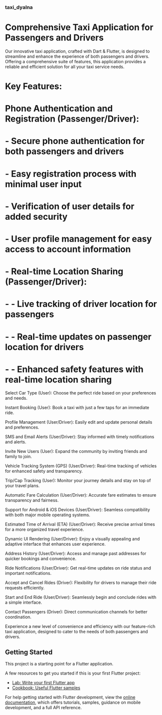 ### taxi_dyalna

Comprehensive Taxi Application for Passengers and Drivers
==============================================

Our innovative taxi application, crafted with Dart & Flutter, is designed to streamline and enhance the experience of both passengers and drivers. Offering a comprehensive suite of features, this application provides a reliable and efficient solution for all your taxi service needs.

# Key Features:
# Phone Authentication and Registration (Passenger/Driver): 
#   - Secure phone authentication for both passengers and drivers
#   - Easy registration process with minimal user input
#   - Verification of user details for added security
#   - User profile management for easy access to account information
#   - Real-time Location Sharing (Passenger/Driver):
#   -   - Live tracking of driver location for passengers
#   -   - Real-time updates on passenger location for drivers
#   -   - Enhanced safety features with real-time location sharing



Select Car Type (User):  Choose the perfect ride based on your preferences and needs.

Instant Booking (User):  Book a taxi with just a few taps for an immediate ride.

Profile Management (User/Driver):  Easily edit and update personal details and preferences.

SMS and Email Alerts (User/Driver):  Stay informed with timely notifications and alerts.

Invite New Users (User):  Expand the community by inviting friends and family to join.

Vehicle Tracking System (GPS) (User/Driver):  Real-time tracking of vehicles for enhanced safety and transparency.

Trip/Cap Tracking (User):  Monitor your journey details and stay on top of your travel plans.

Automatic Fare Calculation (User/Driver):  Accurate fare estimates to ensure transparency and fairness.

Support for Android & iOS Devices (User/Driver):  Seamless compatibility with both major mobile operating systems.

Estimated Time of Arrival (ETA) (User/Driver):  Receive precise arrival times for a more organized travel experience.

Dynamic UI Rendering (User/Driver):  Enjoy a visually appealing and adaptive interface that enhances user experience.

Address History (User/Driver):  Access and manage past addresses for quicker bookings and convenience.

Ride Notifications (User/Driver):  Get real-time updates on ride status and important notifications.

Accept and Cancel Rides (Driver):  Flexibility for drivers to manage their ride requests efficiently.

Start and End Ride (User/Driver):  Seamlessly begin and conclude rides with a simple interface.

Contact Passengers (Driver):  Direct communication channels for better coordination.

Experience a new level of convenience and efficiency with our feature-rich taxi application, designed to cater to the needs of both passengers and drivers.

## Getting Started

This project is a starting point for a Flutter application.

A few resources to get you started if this is your first Flutter project:

- [Lab: Write your first Flutter app](https://docs.flutter.dev/get-started/codelab)
- [Cookbook: Useful Flutter samples](https://docs.flutter.dev/cookbook)

For help getting started with Flutter development, view the
[online documentation](https://docs.flutter.dev/), which offers tutorials,
samples, guidance on mobile development, and a full API reference.
